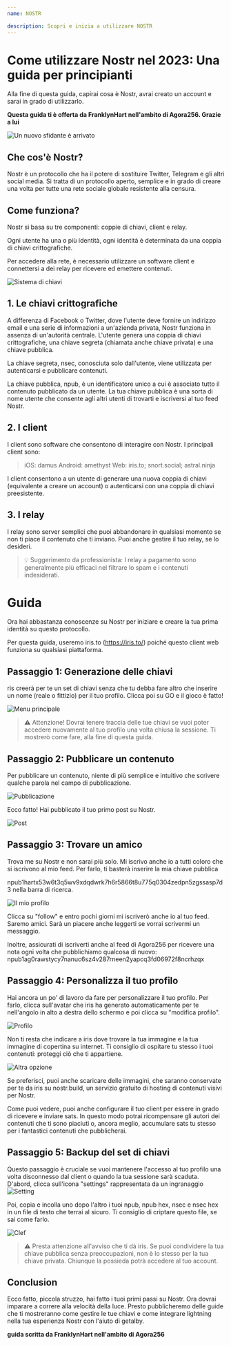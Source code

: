 ```yaml
---
name: NOSTR

description: Scopri e inizia a utilizzare NOSTR
---
```


# Come utilizzare Nostr nel 2023: Una guida per principianti

Alla fine di questa guida, capirai cosa è Nostr, avrai creato un account e sarai in grado di utilizzarlo.

**Questa guida ti è offerta da FranklynHart nell'ambito di Agora256. Grazie a lui**

![Un nuovo sfidante è arrivato](assets/1.jpeg)

## Che cos'è Nostr?

Nostr è un protocollo che ha il potere di sostituire Twitter, Telegram e gli altri social media. Si tratta di un protocollo aperto, semplice e in grado di creare una volta per tutte una rete sociale globale resistente alla censura.

## Come funziona?

Nostr si basa su tre componenti: coppie di chiavi, client e relay.

Ogni utente ha una o più identità, ogni identità è determinata da una coppia di chiavi crittografiche.

Per accedere alla rete, è necessario utilizzare un software client e connettersi a dei relay per ricevere ed emettere contenuti.

![Sistema di chiavi](assets/2.jpeg)

## 1. Le chiavi crittografiche

A differenza di Facebook o Twitter, dove l'utente deve fornire un indirizzo email e una serie di informazioni a un'azienda privata, Nostr funziona in assenza di un'autorità centrale. L'utente genera una coppia di chiavi crittografiche, una chiave segreta (chiamata anche chiave privata) e una chiave pubblica.

La chiave segreta, nsec, conosciuta solo dall'utente, viene utilizzata per autenticarsi e pubblicare contenuti.

La chiave pubblica, npub, è un identificatore unico a cui è associato tutto il contenuto pubblicato da un utente. La tua chiave pubblica è una sorta di nome utente che consente agli altri utenti di trovarti e iscriversi al tuo feed Nostr.

## 2. I client

I client sono software che consentono di interagire con Nostr. I principali client sono:

> iOS: damus
> Android: amethyst
> Web: iris.to; snort.social; astral.ninja

I client consentono a un utente di generare una nuova coppia di chiavi (equivalente a creare un account) o autenticarsi con una coppia di chiavi preesistente.

## 3. I relay

I relay sono server semplici che puoi abbandonare in qualsiasi momento se non ti piace il contenuto che ti inviano. Puoi anche gestire il tuo relay, se lo desideri.

> 💡 Suggerimento da professionista: I relay a pagamento sono generalmente più efficaci nel filtrare lo spam e i contenuti indesiderati.

# Guida

Ora hai abbastanza conoscenze su Nostr per iniziare e creare la tua prima identità su questo protocollo.

Per questa guida, useremo iris.to (https://iris.to/) poiché questo client web funziona su qualsiasi piattaforma.

## Passaggio 1: Generazione delle chiavi

ris creerà per te un set di chiavi senza che tu debba fare altro che inserire un nome (reale o fittizio) per il tuo profilo. Clicca poi su GO e il gioco è fatto!

![Menu principale](assets/3.jpeg)

> ⚠️ Attenzione! Dovrai tenere traccia delle tue chiavi se vuoi poter accedere nuovamente al tuo profilo una volta chiusa la sessione. Ti mostrerò come fare, alla fine di questa guida.

## Passaggio 2: Pubblicare un contenuto

Per pubblicare un contenuto, niente di più semplice e intuitivo che scrivere qualche parola nel campo di pubblicazione.

![Pubblicazione](assets/4.jpeg)

Ecco fatto! Hai pubblicato il tuo primo post su Nostr.

![Post](assets/5.jpeg)

## Passaggio 3: Trovare un amico

Trova me su Nostr e non sarai più solo. Mi iscrivo anche io a tutti coloro che si iscrivono al mio feed. Per farlo, ti basterà inserire la mia chiave pubblica

npub1hartx53w6t3q5wv9xdqdwrk7h6r5866t8u775q0304zedpn5zgssasp7d3 nella barra di ricerca.

![Il mio profilo](assets/6.jpeg)

Clicca su "follow" e entro pochi giorni mi iscriverò anche io al tuo feed. Saremo amici. Sarà un piacere anche leggerti se vorrai scrivermi un messaggio.

Inoltre, assicurati di iscriverti anche al feed di Agora256 per ricevere una nota ogni volta che pubblichiamo qualcosa di nuovo: npub1ag0rawstycy7nanuc6sz4v287rneen2yapcq3fd06972f8ncrhzqx

## Passaggio 4: Personalizza il tuo profilo

Hai ancora un po' di lavoro da fare per personalizzare il tuo profilo. Per farlo, clicca sull'avatar che iris ha generato automaticamente per te nell'angolo in alto a destra dello schermo e poi clicca su "modifica profilo".

![Profilo](assets/7.jpeg)

Non ti resta che indicare a iris dove trovare la tua immagine e la tua immagine di copertina su internet. Ti consiglio di ospitare tu stesso i tuoi contenuti: proteggi ciò che ti appartiene.

![Altra opzione](assets/8.jpeg)

Se preferisci, puoi anche scaricare delle immagini, che saranno conservate per te da iris su nostr.build, un servizio gratuito di hosting di contenuti visivi per Nostr.

Come puoi vedere, puoi anche configurare il tuo client per essere in grado di ricevere e inviare sats. In questo modo potrai ricompensare gli autori dei contenuti che ti sono piaciuti o, ancora meglio, accumulare sats tu stesso per i fantastici contenuti che pubblicherai.

## Passaggio 5: Backup del set di chiavi

Questo passaggio è cruciale se vuoi mantenere l'accesso al tuo profilo una volta disconnesso dal client o quando la tua sessione sarà scaduta.
D'abord, clicca sull'icona "settings" rappresentata da un ingranaggio
![Setting](assets/9.jpeg)

Poi, copia e incolla uno dopo l'altro i tuoi npub, npub hex, nsec e nsec hex in un file di testo che terrai al sicuro. Ti consiglio di criptare questo file, se sai come farlo.

![Clef](assets/10.jpeg)

> ⚠️ Presta attenzione all'avviso che ti dà iris. Se puoi condividere la tua chiave pubblica senza preoccupazioni, non è lo stesso per la tua chiave privata. Chiunque la possieda potrà accedere al tuo account.

## Conclusion

Ecco fatto, piccola struzzo, hai fatto i tuoi primi passi su Nostr. Ora dovrai imparare a correre alla velocità della luce. Presto pubblicheremo delle guide che ti mostreranno come gestire le tue chiavi e come integrare lightning nella tua esperienza Nostr con l'aiuto di getalby.

**guida scritta da FranklynHart nell'ambito di Agora256**

